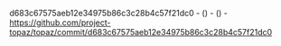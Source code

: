 d683c67575aeb12e34975b86c3c28b4c57f21dc0 -  () -  () - https://github.com/project-topaz/topaz/commit/d683c67575aeb12e34975b86c3c28b4c57f21dc0
